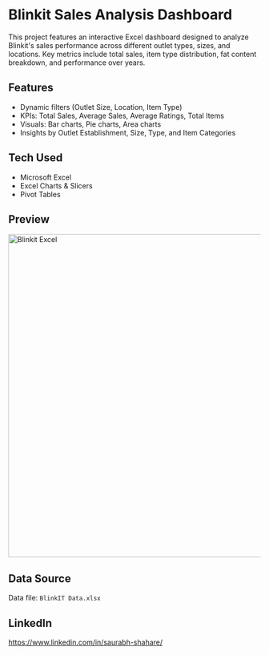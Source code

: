 # Blinkit Sales Analysis Dashboard

This project features an interactive Excel dashboard designed to analyze Blinkit's sales performance across different outlet types, sizes, and locations. Key metrics include total sales, item type distribution, fat content breakdown, and performance over years.

## Features
- Dynamic filters (Outlet Size, Location, Item Type)
- KPIs: Total Sales, Average Sales, Average Ratings, Total Items
- Visuals: Bar charts, Pie charts, Area charts
- Insights by Outlet Establishment, Size, Type, and Item Categories

## Tech Used
- Microsoft Excel
- Excel Charts & Slicers
- Pivot Tables

## Preview
<img width="1500" height="645" alt="Blinkit Excel" src="https://github.com/user-attachments/assets/53cc79b6-cc29-490c-8248-e402c4780473" />


## Data Source
Data file: `BlinkIT Data.xlsx`

## LinkedIn
https://www.linkedin.com/in/saurabh-shahare/


